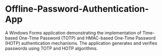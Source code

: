 # Offline-Password-Authentication-App
 A Windows Forms application demonstrating the implementation of Time-based One-Time Password (TOTP) and HMAC-based One-Time Password (HOTP) authentication mechanisms. The application generates and verifies passwords using TOTP and HOTP algorithms.
